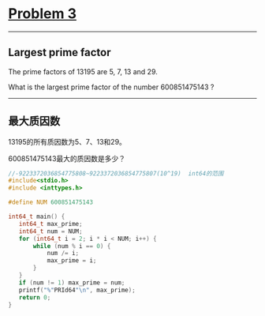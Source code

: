# [Problem 3](https://projecteuler.net/problem=3)

------

## **Largest prime factor**

The prime factors of 13195 are 5, 7, 13 and 29.

What is the largest prime factor of the number 600851475143 ?

------

## **最大质因数**

13195的所有质因数为5、7、13和29。

600851475143最大的质因数是多少？

 ```c
//-9223372036854775808~9223372036854775807(10^19)  int64的范围
#include<stdio.h>
#include <inttypes.h>

#define NUM 600851475143

int64_t main() {
    int64_t max_prime;
    int64_t num = NUM;
    for (int64_t i = 2; i * i < NUM; i++) {
        while (num % i == 0) {
            num /= i;
            max_prime = i;
        }
    }
    if (num != 1) max_prime = num;
    printf("%"PRId64"\n", max_prime);
    return 0;
}

 ```


